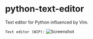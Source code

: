 # python-text-editor
Text editor for Python influenced by Vim.


```Text editor (WIP):```
![Screenshot](https://github.com/LeeWannacott/python-text-editor/blob/master/Python-text-editor.png)
